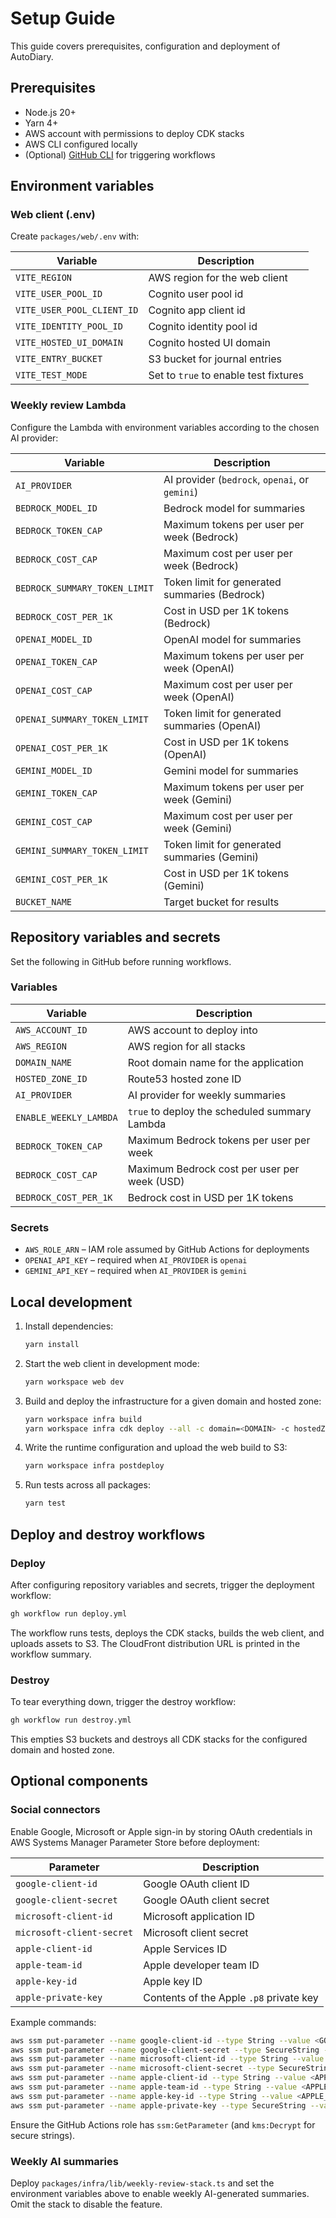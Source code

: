 # Setup Guide

This guide covers prerequisites, configuration and deployment of AutoDiary.

## Prerequisites

- Node.js 20+
- Yarn 4+
- AWS account with permissions to deploy CDK stacks
- AWS CLI configured locally
- (Optional) [GitHub CLI](https://cli.github.com/) for triggering workflows

## Environment variables

### Web client (.env)

Create `packages/web/.env` with:

| Variable | Description |
| --- | --- |
| `VITE_REGION` | AWS region for the web client |
| `VITE_USER_POOL_ID` | Cognito user pool id |
| `VITE_USER_POOL_CLIENT_ID` | Cognito app client id |
| `VITE_IDENTITY_POOL_ID` | Cognito identity pool id |
| `VITE_HOSTED_UI_DOMAIN` | Cognito hosted UI domain |
| `VITE_ENTRY_BUCKET` | S3 bucket for journal entries |
| `VITE_TEST_MODE` | Set to `true` to enable test fixtures |

### Weekly review Lambda

Configure the Lambda with environment variables according to the chosen AI provider:

| Variable | Description |
| --- | --- |
| `AI_PROVIDER` | AI provider (`bedrock`, `openai`, or `gemini`) |
| `BEDROCK_MODEL_ID` | Bedrock model for summaries |
| `BEDROCK_TOKEN_CAP` | Maximum tokens per user per week (Bedrock) |
| `BEDROCK_COST_CAP` | Maximum cost per user per week (Bedrock) |
| `BEDROCK_SUMMARY_TOKEN_LIMIT` | Token limit for generated summaries (Bedrock) |
| `BEDROCK_COST_PER_1K` | Cost in USD per 1K tokens (Bedrock) |
| `OPENAI_MODEL_ID` | OpenAI model for summaries |
| `OPENAI_TOKEN_CAP` | Maximum tokens per user per week (OpenAI) |
| `OPENAI_COST_CAP` | Maximum cost per user per week (OpenAI) |
| `OPENAI_SUMMARY_TOKEN_LIMIT` | Token limit for generated summaries (OpenAI) |
| `OPENAI_COST_PER_1K` | Cost in USD per 1K tokens (OpenAI) |
| `GEMINI_MODEL_ID` | Gemini model for summaries |
| `GEMINI_TOKEN_CAP` | Maximum tokens per user per week (Gemini) |
| `GEMINI_COST_CAP` | Maximum cost per user per week (Gemini) |
| `GEMINI_SUMMARY_TOKEN_LIMIT` | Token limit for generated summaries (Gemini) |
| `GEMINI_COST_PER_1K` | Cost in USD per 1K tokens (Gemini) |
| `BUCKET_NAME` | Target bucket for results |

## Repository variables and secrets

Set the following in GitHub before running workflows.

### Variables

| Variable | Description |
| --- | --- |
| `AWS_ACCOUNT_ID` | AWS account to deploy into |
| `AWS_REGION` | AWS region for all stacks |
| `DOMAIN_NAME` | Root domain name for the application |
| `HOSTED_ZONE_ID` | Route53 hosted zone ID |
| `AI_PROVIDER` | AI provider for weekly summaries |
| `ENABLE_WEEKLY_LAMBDA` | `true` to deploy the scheduled summary Lambda |
| `BEDROCK_TOKEN_CAP` | Maximum Bedrock tokens per user per week |
| `BEDROCK_COST_CAP` | Maximum Bedrock cost per user per week (USD) |
| `BEDROCK_COST_PER_1K` | Bedrock cost in USD per 1K tokens |

### Secrets

- `AWS_ROLE_ARN` – IAM role assumed by GitHub Actions for deployments
- `OPENAI_API_KEY` – required when `AI_PROVIDER` is `openai`
- `GEMINI_API_KEY` – required when `AI_PROVIDER` is `gemini`

## Local development

1. Install dependencies:
   ```bash
   yarn install
   ```
2. Start the web client in development mode:
   ```bash
   yarn workspace web dev
   ```
3. Build and deploy the infrastructure for a given domain and hosted zone:
   ```bash
   yarn workspace infra build
   yarn workspace infra cdk deploy --all -c domain=<DOMAIN> -c hostedZoneId=<ZONE_ID>
   ```
4. Write the runtime configuration and upload the web build to S3:
   ```bash
   yarn workspace infra postdeploy
   ```
5. Run tests across all packages:
   ```bash
   yarn test
   ```

## Deploy and destroy workflows

### Deploy

After configuring repository variables and secrets, trigger the deployment workflow:

```bash
gh workflow run deploy.yml
```

The workflow runs tests, deploys the CDK stacks, builds the web client, and uploads assets to S3. The CloudFront distribution URL is printed in the workflow summary.

### Destroy

To tear everything down, trigger the destroy workflow:

```bash
gh workflow run destroy.yml
```

This empties S3 buckets and destroys all CDK stacks for the configured domain and hosted zone.

## Optional components

### Social connectors

Enable Google, Microsoft or Apple sign-in by storing OAuth credentials in AWS Systems Manager Parameter Store before deployment:

| Parameter | Description |
| --- | --- |
| `google-client-id` | Google OAuth client ID |
| `google-client-secret` | Google OAuth client secret |
| `microsoft-client-id` | Microsoft application ID |
| `microsoft-client-secret` | Microsoft client secret |
| `apple-client-id` | Apple Services ID |
| `apple-team-id` | Apple developer team ID |
| `apple-key-id` | Apple key ID |
| `apple-private-key` | Contents of the Apple `.p8` private key |

Example commands:

```bash
aws ssm put-parameter --name google-client-id --type String --value <GOOGLE_CLIENT_ID>
aws ssm put-parameter --name google-client-secret --type SecureString --value <GOOGLE_CLIENT_SECRET>
aws ssm put-parameter --name microsoft-client-id --type String --value <MICROSOFT_CLIENT_ID>
aws ssm put-parameter --name microsoft-client-secret --type SecureString --value <MICROSOFT_CLIENT_SECRET>
aws ssm put-parameter --name apple-client-id --type String --value <APPLE_CLIENT_ID>
aws ssm put-parameter --name apple-team-id --type String --value <APPLE_TEAM_ID>
aws ssm put-parameter --name apple-key-id --type String --value <APPLE_KEY_ID>
aws ssm put-parameter --name apple-private-key --type SecureString --value "$(cat AuthKey.p8)"
```

Ensure the GitHub Actions role has `ssm:GetParameter` (and `kms:Decrypt` for secure strings).

### Weekly AI summaries

Deploy `packages/infra/lib/weekly-review-stack.ts` and set the environment variables above to enable weekly AI-generated summaries. Omit the stack to disable the feature.

